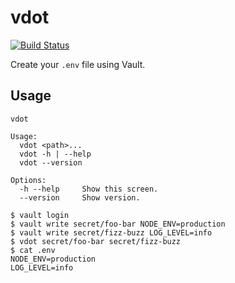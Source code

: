 # vdot

[![Build Status](https://travis-ci.org/sjparkinson/vdot.svg?branch=master)](https://travis-ci.org/sjparkinson/vdot)

Create your `.env` file using Vault.

## Usage

```
vdot

Usage:
  vdot <path>...
  vdot -h | --help
  vdot --version

Options:
  -h --help     Show this screen.
  --version     Show version.
```

```shell
$ vault login
$ vault write secret/foo-bar NODE_ENV=production
$ vault write secret/fizz-buzz LOG_LEVEL=info
$ vdot secret/foo-bar secret/fizz-buzz
$ cat .env
NODE_ENV=production
LOG_LEVEL=info
```
